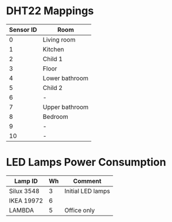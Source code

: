 # DHT22 Mappings
|Sensor ID|Room|
|-|-|
|0|Living room|
|1|Kitchen|
|2|Child 1|
|3|Floor|
|4|Lower bathroom|
|5|Child 2|
|6|-|
|7|Upper bathroom|
|8|Bedroom|
|9|-|
|10|-|

# LED Lamps Power Consumption
|Lamp ID|Wh|Comment|
|-|-|-|
|Silux 3548|3|Initial LED lamps
|IKEA 19972|6|
|LAMBDA|5|Office only
